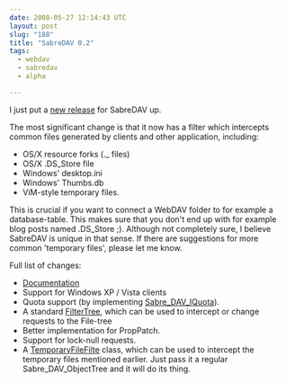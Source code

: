 ```yaml
---
date: 2008-05-27 12:14:43 UTC
layout: post
slug: "188"
title: "SabreDAV 0.2"
tags:
  - webdav
  - sabredav
  - alpha

---
```

I just put a [new release][1] for SabreDAV up.

The most significant change is that it now has a filter which intercepts
common files generated by clients and other application, including:

* OS/X resource forks (._ files)
* OS/X .DS_Store file
* Windows' desktop.ini
* Windows' Thumbs.db
* ViM-style temporary files.

This is crucial if you want to connect a WebDAV folder to for example a
database-table. This makes sure that you don't end up with for example blog
posts named .DS_Store ;). Although not completely sure, I believe SabreDAV is
unique in that sense. If there are suggestions for more common 'temporary
files', please let me know.

Full list of changes:

* [Documentation][2]
* Support for Windows XP / Vista clients
* Quota support (by implementing [Sabre_DAV_IQuota][3]).
* A standard [FilterTree][4], which can be used to intercept or change
  requests to the File-tree
* Better implementation for PropPatch.
* Support for lock-null requests.
* A [TemporaryFileFilte][5] class, which can be used to intercept the temporary
  files mentioned earlier. Just pass it a regular Sabre_DAV_ObjectTree and it
  will do its thing.

[1]: https://github.com/fruux/sabre-dav/releases/
[2]: http://sabre.io/dav/
[3]: https://github.com/fruux/sabre-dav/blob/master/lib/Sabre/DAV/IQuota.php
[4]: https://github.com/fruux/sabre-dav/blob/0.2/Sabre/DAV/FilterTree.php
[5]: https://github.com/fruux/sabre-dav/blob/0.2/Sabre/DAV/TemporaryFileFilter.php
